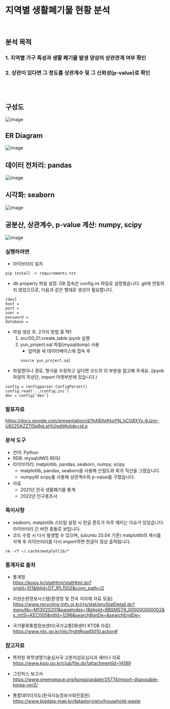 # 지역별 생활폐기물 현황 분석
<br>

## 분석 목적
### 1. 지역별 가구 특성과 생활 폐기물 발생 양상의 상관관계 여부 확인
### 2. 상관이 있다면 그 정도를 상관계수 및 그 신뢰성(p-value)로 확인
<br><br>

## 구성도
![image](https://github.com/addinedu-amr-4th/eda-repo-8/assets/86283716/81162e0b-479b-482b-afc8-537be77bc4b5)

## ER Diagram
![image](https://github.com/YunOh21/eda_project/assets/86283716/980fba7a-ce66-4711-abcb-2de25cbb5ecd)

## 데이터 전처리: pandas
![image](https://github.com/YunOh21/eda_project/assets/86283716/a64944a1-d44a-49a4-a233-d5f1c546a560)

## 시각화: seaborn
![image](https://github.com/YunOh21/eda_project/assets/86283716/7d39d52a-c42a-4fb7-97fa-5cf10ef6f291)

## 공분산, 상관계수, p-value 계산: numpy, scipy
![image](https://github.com/YunOh21/eda_project/assets/86283716/e3f1c1a7-c158-43ca-aee9-47f9af81ac91)

### 실행하려면
- 라이브러리 설치
```
pip install -r requirements.txt
```
- db property 파일 설정: DB 접속은 config.ini 파일로 설정했습니다. git에 연동하지 않았으므로, 다음과 같은 형태로 생성이 필요합니다.
```
[dev]
host = 
port = 
user = 
password = 
database = 
```
- 파일 생성 후, 2가지 방법 중 택1
  1. src/00_01.create_table.ipynb 실행
  2. yun_project.sql 파일(mysqldump) 사용
      - 덮어쓸 새 데이터베이스에 접속 후
      ```
      source yun_project.sql
      ```
- 파일명이나 경로, 형식을 수정하고 싶다면 코드의 이 부분을 참고해 주세요. (ipynb 파일의 최상단, import 아랫부분에 있습니다.)
```
config = configparser.ConfigParser()
config.read('../config.ini')
dev = config['dev']
```

### 발표자료
https://docs.google.com/presentation/d/1hABXeKkpYN_hCG8XYs-6Jznr-U8220AZZT0lpReLpHU/edit#slide=id.p

### 분석 도구
- 언어: Python
- RDB: mysql(AWS RDS)
- 라이브러리: matplotlib, pandas, seaborn, numpy, scipy
    - matplotlib, pandas, seaborn을 사용해 산점도와 회귀 직선을 그렸습니다.
    - numpy와 scipy를 사용해 상관계수와 p-value를 구했습니다.
- 자료
    - 2021년 전국 생활폐기물 통계
    - 2022년 인구총조사

### 특이사항
- seaborn, matplotlib 스타일 설정 시 한글 폰트가 자주 깨지는 이슈가 있었습니다. 라이브러리 간 버전 충돌로 보입니다.
- 코드 수정 시 다시 발생할 수 있으며, (ubuntu 20.04 기준) matplotlib의 캐시를 삭제 후 라이브러리를 다시 import하면 한글이 정상 출력됩니다.
```
rm -rf ~/.cache/matplotlib/*
```

### 통계자료 출처
- 통계청<br>
https://kosis.kr/statHtml/statHtml.do?orgId=101&tblId=DT_1PL1502&conn_path=I2

- 자원순환정보시스템(환경청 및 전국 지자체 자료 모음)<br>
https://www.recycling-info.or.kr/rrs/stat/envStatDetail.do?menuNo=M13020201&pageIndex=1&bbsId=BBSMSTR_000000000002&s_nttSj=KEC005&nttId=1296&searchBgnDe=&searchEndDe=

- 국가물류통합정보센터(국가교통DB센터 KTDB 자료)<br>
https://www.nlic.go.kr/nlic/frghtRoad0010.action#

### 참고자료
- 특허청 화학생명기술심사국 고분자섬유심사과 세미나 자료<br>
https://www.kipo.go.kr/club/file.do?attachmentId=14189

- 그린피스 보고서<br>
https://www.greenpeace.org/korea/update/25774/report-disposable-korea-ver2/

- 통합데이터지도(한국지능정보사회진흥원)<br>
https://www.bigdata-map.kr/datastory/env/household-waste
